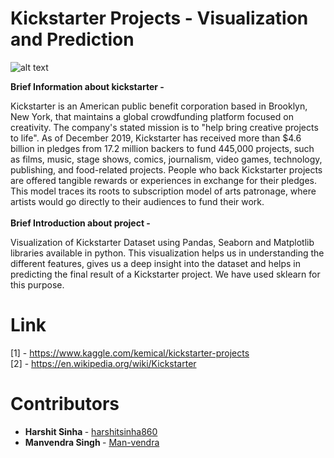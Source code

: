 # Kickstarter Projects - Visualization and Prediction </br>

![alt text](http://startuphyderabad.com/wp-content/uploads/2014/04/kickstarter-logo_.jpg)

<b>Brief Information about kickstarter - </b>

Kickstarter is an American public benefit corporation based in Brooklyn, New York, that maintains a global crowdfunding platform focused on creativity. The company's stated mission is to "help bring creative projects to life". As of December 2019, Kickstarter has received more than $4.6 billion in pledges from 17.2 million backers to fund 445,000 projects, such as films, music, stage shows, comics, journalism, video games, technology, publishing, and food-related projects.
People who back Kickstarter projects are offered tangible rewards or experiences in exchange for their pledges. This model traces its roots to subscription model of arts patronage, where artists would go directly to their audiences to fund their work. 
<br> </br>
<b>Brief Introduction about project - </b> 

Visualization of Kickstarter Dataset using Pandas, Seaborn and Matplotlib libraries available in python.
This visualization helps us in understanding the different features, gives us a deep insight into the dataset and helps in predicting the final result of a Kickstarter project.
We have used sklearn for this purpose.

# Link </br>
[1] - https://www.kaggle.com/kemical/kickstarter-projects <br>
[2] - https://en.wikipedia.org/wiki/Kickstarter

# Contributors
* <b> Harshit Sinha </b> - [harshitsinha860](https://github.com/harshitsinha860)
* <b> Manvendra Singh </b> - [Man-vendra](https://github.com/Man-vendra)
